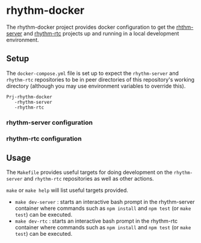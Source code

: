 # rhythm-docker

The rhythm-docker project provides docker configuration to get the [rhthm-server][] and
[rhythm-rtc][] projects up and running in a local development environment.

[rhthm-server]: <https://github.com/HumanDynamics/rhythm-server> "HumanDynamics rhythm-server repository"
[rhythm-rtc]: <https://github.com/HumanDynamics/rhythm-server> "HumanDynamics rhythm-rtc repository"


## Setup

The `docker-compose.yml` file is set up to expect the `rhythm-server` and `rhythm-rtc` repositories
to be in peer directories of this repository's working directory (although you may use environment
variables to override this).

```
Prj-rhythm-docker
   -rhythm-server
   -rhythm-rtc
```

### rhythm-server configuration

### rhythm-rtc configuration


## Usage

The `Makefile` provides useful targets for doing development on the `rhythm-server` and `rhythm-rtc`
repositories as well as other actions.

`make` or `make help` will list useful targets provided.

* `make dev-server` : starts an interactive bash prompt in the rhythm-server container where commands
                      such as `npm install` and `npm test` (or `make test`) can be executed.
* `make dev-rtc`    : starts an interactive bash prompt in the rhythm-rtc container where commands
                      such as `npm install` and `npm test` (or `make test`) can be executed.